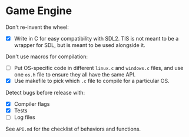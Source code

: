 # Game Engine

Don't re-invent the wheel:
- [x] Write in C for easy compatibility with SDL2.
TIS is not meant to be a wrapper for SDL, but is meant to be used alongside it.

Don't use macros for compilation:
- [ ] Put OS-specific code in different `linux.c` and `windows.c` files, and 
use one `os.h` file to ensure they all have the same API. 
- [x] Use makefile to pick which `.c` file to compile for a particular OS. 

Detect bugs before release with:
- [x] Compiler flags
- [x] Tests
- [ ] Log files

See `API.md` for the checklist of behaviors and functions.

